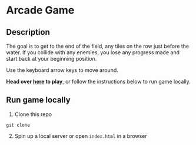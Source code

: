 # Arcade Game

## Description

The goal is to get to the end of the field, any tiles on the row just before the water. If you collide with any enemies, you lose any progress made and start back at your beginning position.

Use the keyboard arrow keys to move around.

**Head over [here]() to play**, or follow the instructions below to run game locally.

## Run game locally

1. Clone this repo
```
git clone 
```
2. Spin up a local server or open `index.html` in a browser

